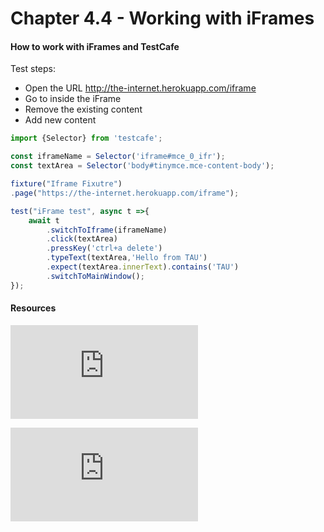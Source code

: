 # Chapter 4.4 - Working with iFrames

#### How to work with iFrames and TestCafe

Test steps:

- Open the URL http://the-internet.herokuapp.com/iframe
- Go to inside the iFrame
- Remove the existing content
- Add new content

```javascript
import {Selector} from 'testcafe';

const iframeName = Selector('iframe#mce_0_ifr');
const textArea = Selector('body#tinymce.mce-content-body');

fixture("Iframe Fixutre")
.page("https://the-internet.herokuapp.com/iframe");

test("iFrame test", async t =>{
    await t
        .switchToIframe(iframeName)
        .click(textArea)
        .pressKey('ctrl+a delete')
        .typeText(textArea,'Hello from TAU')
        .expect(textArea.innerText).contains('TAU')
        .switchToMainWindow();
});
```


#### Resources

![TestCafe - Organize Tests](https://devexpress.github.io/testcafe/documentation/guides/basic-guides/organize-tests.html)

![Source chapter 4.4](https://testautomationu.applitools.com/testcafe-tutorial/chapter4.4.html)

   
